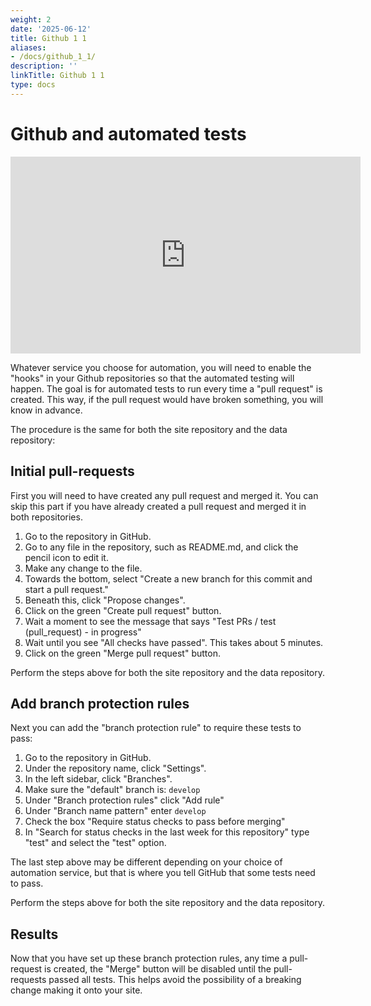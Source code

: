```yaml
---
weight: 2
date: '2025-06-12'
title: Github 1 1
aliases:
- /docs/github_1_1/
description: ''
linkTitle: Github 1 1
type: docs
---
```


<h1>Github and automated tests</h1>

<iframe width="560" height="315" src="https://www.youtube.com/embed/vTel8Ya4MO4" title="YouTube video player" frameborder="0" allow="accelerometer; autoplay; clipboard-write; encrypted-media; gyroscope; picture-in-picture" allowfullscreen></iframe>

Whatever service you choose for automation, you will need to enable the "hooks" in your Github repositories so that the automated testing will happen. The goal is for automated tests to run every time a "pull request" is created. This way, if the pull request would have broken something, you will know in advance.

The procedure is the same for both the site repository and the data repository:

## Initial pull-requests

First you will need to have created any pull request and merged it. You can skip this part if you have already created a pull request and merged it in both repositories.

1. Go to the repository in GitHub.
1. Go to any file in the repository, such as README.md, and click the pencil icon to edit it.
1. Make any change to the file.
1. Towards the bottom, select "Create a new branch for this commit and start a pull request."
1. Beneath this, click "Propose changes".
1. Click on the green "Create pull request" button.
1. Wait a moment to see the message that says "Test PRs / test (pull_request) - in progress"
1. Wait until you see "All checks have passed". This takes about 5 minutes.
1. Click on the green "Merge pull request" button.

Perform the steps above for both the site repository and the data repository.

## Add branch protection rules

Next you can add the "branch protection rule" to require these tests to pass:

1. Go to the repository in GitHub.
1. Under the repository name, click "Settings".
1. In the left sidebar, click "Branches".
1. Make sure the "default" branch is: `develop`
1. Under "Branch protection rules" click "Add rule"
1. Under "Branch name pattern" enter `develop`
1. Check the box "Require status checks to pass before merging"
1. In "Search for status checks in the last week for this repository" type "test" and select the "test" option.

The last step above may be different depending on your choice of automation service, but that is where you tell GitHub that some tests need to pass.

Perform the steps above for both the site repository and the data repository.

## Results

Now that you have set up these branch protection rules, any time a pull-request is created, the "Merge" button will be disabled until the pull-requests passed all tests. This helps avoid the possibility of a breaking change making it onto your site.
